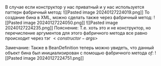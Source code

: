 
В случае если конструктор у нас приватный и у нас используется паттерн фабричный метод:
![[Pasted image 20240127224019.png]]
То создание бина в XML, можно сделать также через фабричный метод:
![[Pasted image 20240127224050.png]]
![[Pasted image 20240127224235.png]]
Пояснение: Т.е. хоть это и не конструктор, но перечисление аргументов для этого фабричного метода все равно происходит через тэг $<constructor-args>$ 

Замечание: Также в BeanDefinition теперь можно увидеть, что данный объект бина был инициализирован с помощью фабричного метода *of*:
![[Pasted image 20240127224751.png]]
